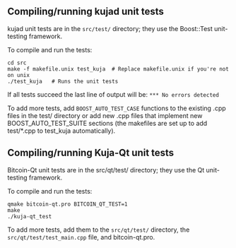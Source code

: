 Compiling/running kujad unit tests
------------------------------------

kujad unit tests are in the `src/test/` directory; they
use the Boost::Test unit-testing framework.

To compile and run the tests:

	cd src
	make -f makefile.unix test_kuja  # Replace makefile.unix if you're not on unix
	./test_kuja   # Runs the unit tests

If all tests succeed the last line of output will be:
`*** No errors detected`

To add more tests, add `BOOST_AUTO_TEST_CASE` functions to the existing
.cpp files in the test/ directory or add new .cpp files that
implement new BOOST_AUTO_TEST_SUITE sections (the makefiles are
set up to add test/*.cpp to test_kuja automatically).


Compiling/running Kuja-Qt unit tests
---------------------------------------

Bitcoin-Qt unit tests are in the src/qt/test/ directory; they
use the Qt unit-testing framework.

To compile and run the tests:

	qmake bitcoin-qt.pro BITCOIN_QT_TEST=1
	make
	./kuja-qt_test

To add more tests, add them to the `src/qt/test/` directory,
the `src/qt/test/test_main.cpp` file, and bitcoin-qt.pro.
